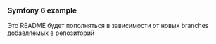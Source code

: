 ### Symfony 6 example

Это README будет пополняться в зависимости от новых branches добавляемых в репозиторий